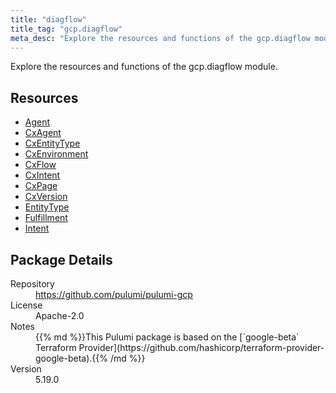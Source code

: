 ```yaml
---
title: "diagflow"
title_tag: "gcp.diagflow"
meta_desc: "Explore the resources and functions of the gcp.diagflow module."
---
```


<!-- WARNING: this file was generated by Pulumi Docs Generator. -->
<!-- Do not edit by hand unless you're certain you know what you are doing! -->

Explore the resources and functions of the gcp.diagflow module.

<h2 id="resources">Resources</h2>
<ul class="api">
    <li><a href="agent" title="Agent"><span class="symbol resource"></span>Agent</a></li>
    <li><a href="cxagent" title="CxAgent"><span class="symbol resource"></span>CxAgent</a></li>
    <li><a href="cxentitytype" title="CxEntityType"><span class="symbol resource"></span>CxEntityType</a></li>
    <li><a href="cxenvironment" title="CxEnvironment"><span class="symbol resource"></span>CxEnvironment</a></li>
    <li><a href="cxflow" title="CxFlow"><span class="symbol resource"></span>CxFlow</a></li>
    <li><a href="cxintent" title="CxIntent"><span class="symbol resource"></span>CxIntent</a></li>
    <li><a href="cxpage" title="CxPage"><span class="symbol resource"></span>CxPage</a></li>
    <li><a href="cxversion" title="CxVersion"><span class="symbol resource"></span>CxVersion</a></li>
    <li><a href="entitytype" title="EntityType"><span class="symbol resource"></span>EntityType</a></li>
    <li><a href="fulfillment" title="Fulfillment"><span class="symbol resource"></span>Fulfillment</a></li>
    <li><a href="intent" title="Intent"><span class="symbol resource"></span>Intent</a></li>
</ul>

<h2 id="package-details">Package Details</h2>
<dl class="package-details">
	<dt>Repository</dt>
	<dd><a href="https://github.com/pulumi/pulumi-gcp">https://github.com/pulumi/pulumi-gcp</a></dd>
	<dt>License</dt>
	<dd>Apache-2.0</dd>
	<dt>Notes</dt>
	<dd>{{% md %}}This Pulumi package is based on the [`google-beta` Terraform Provider](https://github.com/hashicorp/terraform-provider-google-beta).{{% /md %}}</dd>
	<dt>Version</dt>
	<dd>5.19.0</dd>
</dl>

